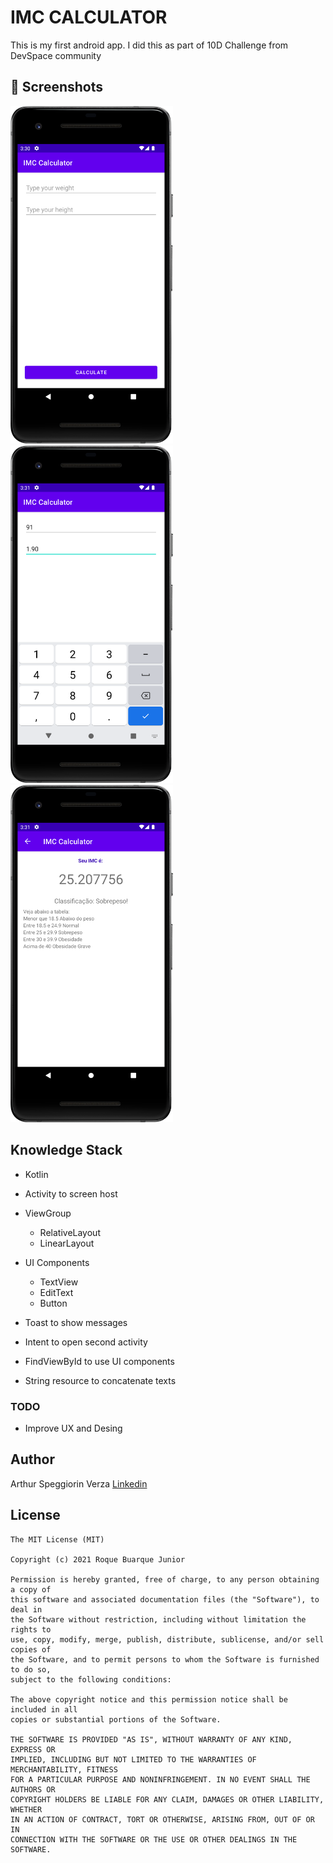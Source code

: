 # IMC CALCULATOR

This is my first android app. I did this as part of 10D Challenge from DevSpace community


## :camera_flash: Screenshots
<!-- You can add more screenshots here if you like -->
<img src="/result/image1.png" width="260">&emsp;<img src="/result/image2.png" width="260">&emsp;<img src="/result/image3.png" width="260">

## Knowledge Stack

* Kotlin
* Activity to screen host
* ViewGroup

    * RelativeLayout
    * LinearLayout
- UI Components
    - TextView
    - EditText
    - Button
    
- Toast to show messages
- Intent to open second activity
- FindViewById to use UI components 
- String resource to concatenate texts 


### TODO
- Improve UX and Desing

## Author
Arthur Speggiorin Verza [Linkedin](https://www.linkedin.com/in/arthurverza/)
## License
```
The MIT License (MIT)

Copyright (c) 2021 Roque Buarque Junior

Permission is hereby granted, free of charge, to any person obtaining a copy of
this software and associated documentation files (the "Software"), to deal in
the Software without restriction, including without limitation the rights to
use, copy, modify, merge, publish, distribute, sublicense, and/or sell copies of
the Software, and to permit persons to whom the Software is furnished to do so,
subject to the following conditions:

The above copyright notice and this permission notice shall be included in all
copies or substantial portions of the Software.

THE SOFTWARE IS PROVIDED "AS IS", WITHOUT WARRANTY OF ANY KIND, EXPRESS OR
IMPLIED, INCLUDING BUT NOT LIMITED TO THE WARRANTIES OF MERCHANTABILITY, FITNESS
FOR A PARTICULAR PURPOSE AND NONINFRINGEMENT. IN NO EVENT SHALL THE AUTHORS OR
COPYRIGHT HOLDERS BE LIABLE FOR ANY CLAIM, DAMAGES OR OTHER LIABILITY, WHETHER
IN AN ACTION OF CONTRACT, TORT OR OTHERWISE, ARISING FROM, OUT OF OR IN
CONNECTION WITH THE SOFTWARE OR THE USE OR OTHER DEALINGS IN THE SOFTWARE.
```
